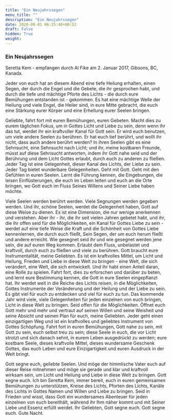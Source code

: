 ```yaml
---
title: "Ein Neujahrssegen"
menu_title: ""
description: "Ein Neujahrssegen"
date: 2020-08-01 06:25:48+00:52
draft: False
hidden: True
weight:
---
```

### Ein Neujahrssegen

Seretta Kem - empfangen durch Al Fike am 2. Januar 2017, Gibsons, BC, Kanada.

Jeder von euch hat an diesem Abend eine tiefe Heilung erhalten, einen Segen, der durch die Engel und die Gebete, die ihr gesprochen habt, und durch die tiefe und mächtige Pforte des Lichts - die durch eure Bemühungen entstanden ist - gekommen. Es hat eine mächtige Welle der Heilung und viele Engel, die Heiler sind, in eure Mitte gebracht, die euch eine Stärkung eurer Körper und eine Erhellung eurer Seelen bringen.

Geliebte, fahrt fort mit euren Bemühungen, euren Gebeten. Macht dies zu eurem täglichen Fokus, um in Gottes Licht und Liebe zu sein, denn wenn ihr das tut, werdet ihr ein kraftvoller Kanal für Gott sein. Er wird euch benutzen, um viele andere Seelen zu berühren. Er hat euch tief berührt, und wollt ihr nicht, dass auch andere berührt werden? In ihren Seelen gibt es eine Sehnsucht, eine Sehnsucht nach Licht; und ihr, meine kostbaren Freunde, müsst auf diese Sehnsucht antworten, indem ihr Gott nahe seid und der Berührung und dem Licht Gottes erlaubt, durch euch zu anderen zu fließen. Jeder Tag ist eine Gelegenheit, dieser Kanal des Lichts, der Liebe zu sein. Jeder Tag bietet wunderbare Gelegenheiten. Geht mit Gott. Geht mit den Gefühlen in euren Seelen. Lernt die Führung kennen, die Eingebungen, die leisen Einflüsterungen, die euch im Leben leiten und euch an die Orte bringen, wo Gott euch im Fluss Seines Willens und Seiner Liebe haben möchte.

Viele Seelen werden berührt werden. Viele Segnungen werden gegeben werden. Und ihr, schöne Seelen, werdet die Gelegenheit haben, Gott auf diese Weise zu dienen. Es ist eine Dimension, die nur wenige anerkennen und verstehen. Aber ihr - ihr, die ihr seit vielen Jahren gebetet habt, und ihr, die ihr offen seid für die Möglichkeiten, ein Kanal für Gottes Liebe zu sein - werdet auf eine tiefe Weise die Kraft und die Schönheit von Gottes Liebe kennenlernen, die durch euch fließt, Sein Segen, der um euch herum fließt und andere erreicht. Wie gesegnet seid ihr und wie gesegnet werden jene sein, die auf euren Weg kommen. Erlaubt dem Fluss, unbelastet und kraftvoll, durch euch zu fließen und viele zu berühren. Gott braucht eure Instrumentalität, meine Geliebten. Es ist ein kraftvolles Mittel, um Licht und Heilung, Frieden und Liebe in diese Welt zu bringen - eine Welt, die sich verändert, eine Welt, die sich entwickelt. Und ihr habt einen Anteil daran, eine Rolle zu spielen. Fahrt fort, dies zu erforschen und darüber zu beten, und lernt eure Bestimmung kennen, die Gott in eure Seelen eingepflanzt hat. Ihr werdet weit in die Reiche des Lichts reisen, in die Möglichkeiten, Gottes Instrumente der Veränderung und der Heilung und der Liebe zu sein. Es gibt viel für euch zu entdecken und viel für euch zu tun. Das kommende Jahr wird viele, viele Gelegenheiten für jeden einzelnen von euch bringen, Licht in diese Welt zu bringen. Seid offen für die Möglichkeiten. Öffnet euch Gott mehr und mehr und vertraut auf seinen Willen und seine Weisheit und seine Absicht und seinen Plan für euch, meine Geliebten. Jeder geht einen einzigartigen Weg und ist ein kraftvolles und geliebtes Instrument von Gottes Schöpfung. Fahrt fort in euren Bemühungen, Gott nahe zu sein, mit Gott zu sein, euch selbst treu zu sein; diese Seele in euch, die vor Licht strotzt und sich danach sehnt, in eurem Leben ausgedrückt zu werden; eure kostbare Seele, dieses kraftvolle Mittel, dieses wundersame Geschenk Gottes, das euch Leben und eure Einzigartigkeit und euren Ausdruck in der Welt bringt.

Gott segne euch, geliebte Seelen. Und möge der himmlische Vater euch auf dieser Reise mitnehmen und möge sie gerade und klar und kraftvoll wirksam sein, um Licht und Heilung und Liebe in diese Welt zu bringen. Gott segne euch. Ich bin Seretta Kem, immer bereit, euch in euren gemeinsamen Bemühungen zu unterstützen, Kreise des Lichts, Pforten des Lichts, Kanäle des Lichts in Gottes Namen und Willen und Liebe zu bringen. Seid in Frieden und wisst, dass Gott ein wundersames Abenteuer für jeden einzelnen von euch bereithält, während ihr Ihm näher kommt und mit Seiner Liebe und Essenz erfüllt werdet. Ihr Geliebten, Gott segne euch. Gott segne euch. Gute Nacht.
